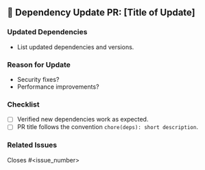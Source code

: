 ## 🔄 Dependency Update PR: [Title of Update]

### Updated Dependencies
- List updated dependencies and versions.

### Reason for Update
- Security fixes?
- Performance improvements?

### Checklist
- [ ] Verified new dependencies work as expected.
- [ ] PR title follows the convention `chore(deps): short description`.

### Related Issues
Closes #<issue_number>
